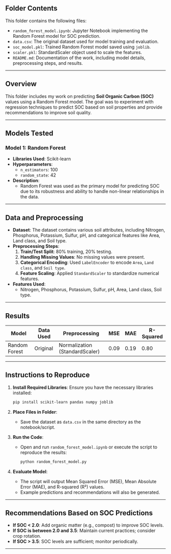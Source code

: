 ## Folder Contents
This folder contains the following files:
- `random_forest_model.ipynb`: Jupyter Notebook implementing the Random Forest model for SOC prediction.
- `data.csv`: The original dataset used for model training and evaluation.
- `soc_model.pkl`: Trained Random Forest model saved using `joblib`.
- `scaler.pkl`: StandardScaler object used to scale the features.
- `README.md`: Documentation of the work, including model details, preprocessing steps, and results.

---

## Overview
This folder includes my work on predicting **Soil Organic Carbon (SOC)** values using a Random Forest model. The goal was to experiment with regression techniques to predict SOC based on soil properties and provide recommendations to improve soil quality.

---

## Models Tested

### Model 1: Random Forest
- **Libraries Used**: Scikit-learn
- **Hyperparameters**:
  - `n_estimators`: 100
  - `random_state`: 42
- **Description**: 
  - Random Forest was used as the primary model for predicting SOC due to its robustness and ability to handle non-linear relationships in the data.

---

## Data and Preprocessing
- **Dataset**: The dataset contains various soil attributes, including Nitrogen, Phosphorus, Potassium, Sulfur, pH, and categorical features like Area, Land class, and Soil type.
- **Preprocessing Steps**:
  1. **Train/Test Split**: 80% training, 20% testing.
  2. **Handling Missing Values**: No missing values were present.
  3. **Categorical Encoding**: Used `LabelEncoder` to encode `Area`, `Land class`, and `Soil type`.
  4. **Feature Scaling**: Applied `StandardScaler` to standardize numerical features.
- **Features Used**:
  - Nitrogen, Phosphorus, Potassium, Sulfur, pH, Area, Land class, Soil type.

---

## Results

| **Model**            | **Data Used** | **Preprocessing**          | **MSE** | **MAE** | **R-Squared** |
|-----------------------|---------------|----------------------------|---------|---------|---------------|
| Random Forest         | Original      | Normalization (StandardScaler) | 0.09    | 0.19    | 0.80          |

---

## Instructions to Reproduce
1. **Install Required Libraries**:
   Ensure you have the necessary libraries installed:
   ```bash
   pip install scikit-learn pandas numpy joblib
   ```

2. **Place Files in Folder**:
   - Save the dataset as `data.csv` in the same directory as the notebook/script.

3. **Run the Code**:
   - Open and run `random_forest_model.ipynb` or execute the script to reproduce the results:
     ```bash
     python random_forest_model.py
     ```

4. **Evaluate Model**:
   - The script will output Mean Squared Error (MSE), Mean Absolute Error (MAE), and R-squared (R²) values.
   - Example predictions and recommendations will also be generated.

---

## Recommendations Based on SOC Predictions
- **If SOC < 2.0**: Add organic matter (e.g., compost) to improve SOC levels.
- **If SOC is between 2.0 and 3.5**: Maintain current practices; consider crop rotation.
- **If SOC > 3.5**: SOC levels are sufficient; monitor periodically.

--- 
